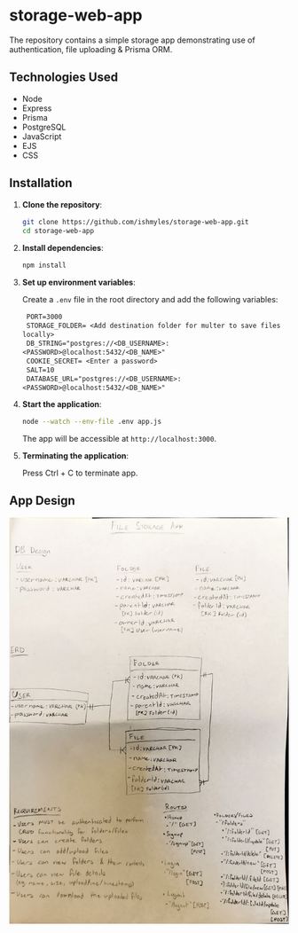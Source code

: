 # storage-web-app

The repository contains a simple storage app demonstrating use of authentication, file uploading &amp; Prisma ORM.

## Technologies Used

- Node
- Express
- Prisma
- PostgreSQL
- JavaScript
- EJS
- CSS

## Installation

1. **Clone the repository**:

   ```bash
   git clone https://github.com/ishmyles/storage-web-app.git
   cd storage-web-app
   ```

2. **Install dependencies**:

   ```bash
   npm install
   ```

3. **Set up environment variables**:

   Create a `.env` file in the root directory and add the following variables:

   ```env
    PORT=3000
    STORAGE_FOLDER= <Add destination folder for multer to save files locally>
    DB_STRING="postgres://<DB_USERNAME>:<PASSWORD>@localhost:5432/<DB_NAME>"
    COOKIE_SECRET= <Enter a password>
    SALT=10
    DATABASE_URL="postgres://<DB_USERNAME>:<PASSWORD>@localhost:5432/<DB_NAME>"
   ```

4. **Start the application**:

   ```bash
   node --watch --env-file .env app.js
   ```

   The app will be accessible at `http://localhost:3000`.

5. **Terminating the application**:

   Press Ctrl + C to terminate app.

## App Design

![](./DESIGN_FILES/FileStorageAppDesign.jpg)
